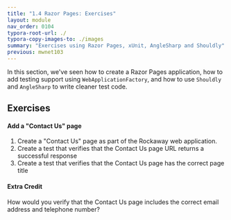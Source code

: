 ```yaml
---
title: "1.4 Razor Pages: Exercises"
layout: module
nav_order: 0104
typora-root-url: ./
typora-copy-images-to: ./images
summary: "Exercises using Razor Pages, xUnit, AngleSharp and Shouldly"
previous: mwnet103
---
```


In this section, we've seen how to create a Razor Pages application, how to add testing support using `WebApplicationFactory`, and how to use `Shouldly` and `AngleSharp` to write cleaner test code.

## Exercises

#### Add a "Contact Us" page

1. Create a "Contact Us" page as part of the Rockaway web application.
2. Create a test that verifies that the Contact Us page URL returns a successful response
3. Create a test that verifies that the Contact Us page has the correct page title

#### Extra Credit

How would you verify that the Contact Us page includes the correct email address and telephone number?











